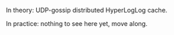 In theory: UDP-gossip distributed HyperLogLog cache.

In practice: nothing to see here yet, move along.
